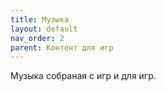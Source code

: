 ```yaml
---
title: Музыка
layout: default
nav_order: 2
parent: Контент для игр
---
```

Музыка собраная с игр и для игр. 